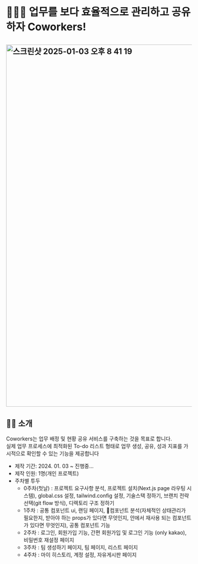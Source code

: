 # 🚧👷🏻 업무를 보다 효율적으로 관리하고 공유하자 Coworkers!
## <img width="980" alt="스크린샷 2025-01-03 오후 8 41 19" src="https://github.com/user-attachments/assets/15746a1f-65f6-4eaf-8f57-a632c54cff63" />

## 💁‍♂️ 소개
Coworkers는 업무 배정 및 현황 공유 서비스를 구축하는 것을 목표로 합니다.</br>
실제 업무 프로세스에 최적화된 To-do 리스트 형태로 업무 생성, 공유, 성과 지표를 가시적으로 확인할 수 있는 기능을 제공합니다 </br>
- 제작 기간: 2024. 01. 03 ~ 진행중...
- 제작 인원: 1명(개인 프로젝트)
- 주차별 투두
  - 0주차(첫날) : 프로젝트 요구사항 분석, 프로젝트 설치(Next.js page 라우팅 시스템), global.css 설정, tailwind.config 설정, 기술스택 정하기, 브랜치 전략 선택(git flow 방식), 디렉토리 구조 정하기
  - 1주차 : 공통 컴포넌트 ui, 랜딩 페이지, 컴포넌트 분석(자체적인 상태관리가 필요한지, 받아야 하는 props가 있다면 무엇인지, 안에서 재사용 되는 컴포넌트가 있다면 무엇인지), 공통 컴포넌트 기능
  - 2주차 : 로그인, 회원가입 기능, 간편 회원가입 및 로그인 기능 (only kakao), 비밀번호 재설정 페이지
  - 3주차 : 팀 생성하기 페이지, 팀 페이지, 리스트 페이지
  - 4주차 : 마이 히스토리, 계정 설정, 자유게시판 페이지


